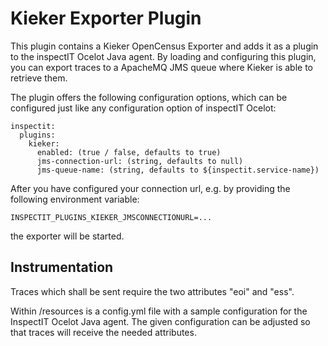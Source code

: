 # Kieker Exporter Plugin

This plugin contains a Kieker OpenCensus Exporter and adds it as a plugin to the inspectIT Ocelot Java agent.
By loading and configuring this plugin, you can export traces to a ApacheMQ JMS queue where Kieker is able to retrieve them.

The plugin offers the following configuration options, which can be configured just like any configuration option of inspectIT Ocelot:
```
inspectit:
  plugins:
    kieker:
      enabled: (true / false, defaults to true)
      jms-connection-url: (string, defaults to null)
      jms-queue-name: (string, defaults to ${inspectit.service-name})
```

After you have configured your connection url, e.g. by providing the following environment variable:
```
INSPECTIT_PLUGINS_KIEKER_JMSCONNECTIONURL=...
```
the exporter will be started.

## Instrumentation

Traces which shall be sent require the two attributes "eoi" and "ess". 

Within /resources is a config.yml file with a sample configuration for the InspectIT Ocelot Java agent.
The given configuration can be adjusted so that traces will receive the needed attributes.